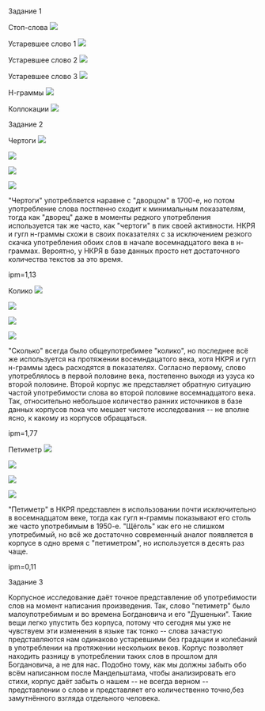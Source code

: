 # 
Задание 1

Стоп-слова 
![](2.PNG)

Устаревшее слово 1 
![](3.PNG)

Устаревшее слово 2 
![](4.PNG)

Устаревшее слово 3 
![](5.PNG)

Н-граммы 
![](6.PNG)

Коллокации 
![](7.PNG)

Задание 2

Чертоги 
![](8a.PNG)

![](8b.PNG)

![](8c.PNG)

![](8d.PNG)

"Чертоги" употребляется наравне с "дворцом" в 1700-е, но потом употребление слова постпенно сходит к минимальным показателям, тогда как "дворец" даже в моменты редкого употребления используется так же часто, как "чертоги" в пик своей активности. НКРЯ
и гугл н-граммы схожи в своих показателях c за исключением резкого скачка употребления обоих слов в начале восемнадцатого века в н-граммах. Вероятно, у НКРЯ в базе данных просто нет достаточного количества текстов за это время.

ipm=1,13

Колико 
![](9a.PNG)

![](9b.PNG)

![](9c.PNG)

![](9d.PNG)

"Сколько" всегда было общеупотребимее "колико", но последнее всё же используется на протяжении восемндацатого века, хотя НКРЯ и гугл н-граммы здесь расходятся в показателях. Согласно первому, слово употреблялось в первой половине века, постепенно выходя из узуса ко второй половине. Второй корпус же представляет обратную ситуацию частой употребимости слова во второй половине восемнадцатого века. Так, относительно небольшое количество ранних источников в базе данных корпусов пока что мешает чистоте исследования -- не вполне ясно, к какому из корпусов обращаться.
 
ipm=1,77

Петиметр 
![](10a.PNG)

![](10b.PNG)

![](10c.PNG)

![](10d.PNG)

"Петиметр" в НКРЯ представлен в использовании почти исключительно в восемнадцатом веке, тогда как гугл н-граммы показывают его столь же часто употребимым в 1950-е. "Щёголь" как его не слишком употребимый, но всё же достаточно современный аналог появляется в корпусе в одно время с "петиметром", но используется в десять раз чаще.

ipm=0,11


Задание 3

Корпусное исследование даёт точное представление об употребимости слов на момент написания произведения. Так, слово "петиметр" было малоупотребимым и во времена Богдановича и его "Душеньки". Такие вещи легко упустить без корпуса, потому что сегодня мы уже не чувствуем эти изменения в языке так тонко -- слова зачастую представляются нам одинаково устаревшими без градации и колебаний в употреблении на протяжении нескольких веков. Корпус позволяет находить разницу в употреблении таких слов в прошлом для Богдановича, а не для нас. Подобно тому, как мы должны забыть обо всём написанном после Мандельштама, чтобы анализировать его стихи, корпус даёт забыть о нашем -- не всегда верном -- представлении о слове и представляет его количественно точно,без замутнённого взгляда отдельного человека.

